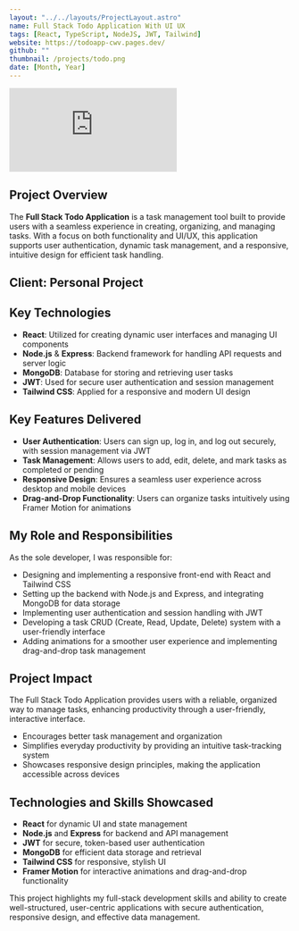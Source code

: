 ```yaml
---
layout: "../../layouts/ProjectLayout.astro"
name: Full Stack Todo Application With UI UX
tags: [React, TypeScript, NodeJS, JWT, Tailwind]
website: https://todoapp-cwv.pages.dev/
github: ""
thumbnail: /projects/todo.png
date: [Month, Year]
---
```


<iframe src="https://www.youtube.com/embed/xoolUf5yJjI?si=xjBLx8GRv9qdqbl8" title="YouTube video player" frameborder="0" allow="accelerometer; autoplay; clipboard-write; encrypted-media; gyroscope; picture-in-picture; web-share" referrerpolicy="strict-origin-when-cross-origin" allowfullscreen></iframe>

## Project Overview

The **Full Stack Todo Application** is a task management tool built to provide users with a seamless experience in creating, organizing, and managing tasks. With a focus on both functionality and UI/UX, this application supports user authentication, dynamic task management, and a responsive, intuitive design for efficient task handling.

## Client: Personal Project

## Key Technologies

- **React**: Utilized for creating dynamic user interfaces and managing UI components
- **Node.js** & **Express**: Backend framework for handling API requests and server logic
- **MongoDB**: Database for storing and retrieving user tasks
- **JWT**: Used for secure user authentication and session management
- **Tailwind CSS**: Applied for a responsive and modern UI design

## Key Features Delivered

- **User Authentication**: Users can sign up, log in, and log out securely, with session management via JWT
- **Task Management**: Allows users to add, edit, delete, and mark tasks as completed or pending
- **Responsive Design**: Ensures a seamless user experience across desktop and mobile devices
- **Drag-and-Drop Functionality**: Users can organize tasks intuitively using Framer Motion for animations

## My Role and Responsibilities

As the sole developer, I was responsible for:

- Designing and implementing a responsive front-end with React and Tailwind CSS
- Setting up the backend with Node.js and Express, and integrating MongoDB for data storage
- Implementing user authentication and session handling with JWT
- Developing a task CRUD (Create, Read, Update, Delete) system with a user-friendly interface
- Adding animations for a smoother user experience and implementing drag-and-drop task management

## Project Impact

The Full Stack Todo Application provides users with a reliable, organized way to manage tasks, enhancing productivity through a user-friendly, interactive interface.

- Encourages better task management and organization
- Simplifies everyday productivity by providing an intuitive task-tracking system
- Showcases responsive design principles, making the application accessible across devices

## Technologies and Skills Showcased

- **React** for dynamic UI and state management
- **Node.js** and **Express** for backend and API management
- **JWT** for secure, token-based user authentication
- **MongoDB** for efficient data storage and retrieval
- **Tailwind CSS** for responsive, stylish UI
- **Framer Motion** for interactive animations and drag-and-drop functionality

This project highlights my full-stack development skills and ability to create well-structured, user-centric applications with secure authentication, responsive design, and effective data management.
